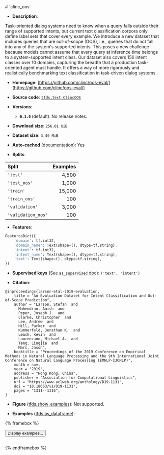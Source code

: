 <div itemscope itemtype="http://schema.org/Dataset">
  <div itemscope itemprop="includedInDataCatalog" itemtype="http://schema.org/DataCatalog">
    <meta itemprop="name" content="TensorFlow Datasets" />
  </div>
  <meta itemprop="name" content="clinc_oos" />
  <meta itemprop="description" content="Task-oriented dialog systems need to know when a query falls outside their range of supported intents, but current text classification corpora only define label sets that cover every example. We introduce a new dataset that includes queries that are out-of-scope (OOS), i.e., queries that do not fall into any of the system&#x27;s supported intents. This poses a new challenge because models cannot assume that every query at inference time belongs to a system-supported intent class. Our dataset also covers 150 intent classes over 10 domains, capturing the breadth that a production task-oriented agent must handle. It offers a way of more rigorously and realistically benchmarking text classification in task-driven dialog systems.&#10;&#10;To use this dataset:&#10;&#10;```python&#10;import tensorflow_datasets as tfds&#10;&#10;ds = tfds.load(&#x27;clinc_oos&#x27;, split=&#x27;train&#x27;)&#10;for ex in ds.take(4):&#10;  print(ex)&#10;```&#10;&#10;See [the guide](https://www.tensorflow.org/datasets/overview) for more&#10;informations on [tensorflow_datasets](https://www.tensorflow.org/datasets).&#10;&#10;" />
  <meta itemprop="url" content="https://www.tensorflow.org/datasets/catalog/clinc_oos" />
  <meta itemprop="sameAs" content="https://github.com/clinc/oos-eval/" />
  <meta itemprop="citation" content="@inproceedings{larson-etal-2019-evaluation,&#10;    title = &quot;An Evaluation Dataset for Intent Classification and Out-of-Scope Prediction&quot;,&#10;    author = &quot;Larson, Stefan  and&#10;      Mahendran, Anish  and&#10;      Peper, Joseph J.  and&#10;      Clarke, Christopher  and&#10;      Lee, Andrew  and&#10;      Hill, Parker  and&#10;      Kummerfeld, Jonathan K.  and&#10;      Leach, Kevin  and&#10;      Laurenzano, Michael A.  and&#10;      Tang, Lingjia  and&#10;      Mars, Jason&quot;,&#10;    booktitle = &quot;Proceedings of the 2019 Conference on Empirical Methods in Natural Language Processing and the 9th International Joint Conference on Natural Language Processing (EMNLP-IJCNLP)&quot;,&#10;    month = nov,&#10;    year = &quot;2019&quot;,&#10;    address = &quot;Hong Kong, China&quot;,&#10;    publisher = &quot;Association for Computational Linguistics&quot;,&#10;    url = &quot;https://www.aclweb.org/anthology/D19-1131&quot;,&#10;    doi = &quot;10.18653/v1/D19-1131&quot;,&#10;    pages = &quot;1311--1316&quot;,&#10;}" />
</div>
# `clinc_oos`

*   **Description**:

Task-oriented dialog systems need to know when a query falls outside their range of supported intents, but current text classification corpora only define label sets that cover every example. We introduce a new dataset that includes queries that are out-of-scope (OOS), i.e., queries that do not fall into any of the system's supported intents. This poses a new challenge because models cannot assume that every query at inference time belongs to a system-supported intent class. Our dataset also covers 150 intent classes over 10 domains, capturing the breadth that a production task-oriented agent must handle. It offers a way of more rigorously and realistically benchmarking text classification in task-driven dialog systems.

*   **Homepage**: [https://github.com/clinc/oos-eval/](https://github.com/clinc/oos-eval/)

*   **Source code**: [`tfds.text.ClincOOS`](https://github.com/tensorflow/datasets/tree/master/tensorflow_datasets/text/clinc_oos.py)

*   **Versions**:

    * **`0.1.0`** (default): No release notes.

*   **Download size**: `256.01 KiB`

*   **Dataset size**: `3.40 MiB`

*   **Auto-cached** ([documentation](https://www.tensorflow.org/datasets/performances#auto-caching)): Yes

*   **Splits**:

Split  | Examples
:----- | -------:
`'test'` | 4,500
`'test_oos'` | 1,000
`'train'` | 15,000
`'train_oos'` | 100
`'validation'` | 3,000
`'validation_oos'` | 100

*   **Features**:

```python
FeaturesDict({
    'domain': tf.int32,
    'domain_name': Text(shape=(), dtype=tf.string),
    'intent': tf.int32,
    'intent_name': Text(shape=(), dtype=tf.string),
    'text': Text(shape=(), dtype=tf.string),
})
```

*   **Supervised keys** (See [`as_supervised` doc](https://www.tensorflow.org/datasets/api_docs/python/tfds/load#args)): `('text', 'intent')`

*   **Citation**:

```
@inproceedings{larson-etal-2019-evaluation,
    title = "An Evaluation Dataset for Intent Classification and Out-of-Scope Prediction",
    author = "Larson, Stefan  and
      Mahendran, Anish  and
      Peper, Joseph J.  and
      Clarke, Christopher  and
      Lee, Andrew  and
      Hill, Parker  and
      Kummerfeld, Jonathan K.  and
      Leach, Kevin  and
      Laurenzano, Michael A.  and
      Tang, Lingjia  and
      Mars, Jason",
    booktitle = "Proceedings of the 2019 Conference on Empirical Methods in Natural Language Processing and the 9th International Joint Conference on Natural Language Processing (EMNLP-IJCNLP)",
    month = nov,
    year = "2019",
    address = "Hong Kong, China",
    publisher = "Association for Computational Linguistics",
    url = "https://www.aclweb.org/anthology/D19-1131",
    doi = "10.18653/v1/D19-1131",
    pages = "1311--1316",
}
```

*   **Figure** ([tfds.show_examples](https://www.tensorflow.org/datasets/api_docs/python/tfds/visualization/show_examples)): Not supported.

*   **Examples** ([tfds.as_dataframe](https://www.tensorflow.org/datasets/api_docs/python/tfds/as_dataframe)):

<!-- mdformat off(HTML should not be auto-formatted) -->

{% framebox %}

<button id="displaydataframe">Display examples...</button>
<div id="dataframecontent" style="overflow-x:scroll"></div>

<script src="https://www.gstatic.com/external_hosted/jquery2.min.js"></script>

<script>
var url = "https://storage.googleapis.com/tfds-data/visualization/dataframe/clinc_oos-0.1.0.html";
$(document).ready(() => {
  $("#displaydataframe").click((event) => {
    // Disable the button after clicking (dataframe loaded only once).
    $("#displaydataframe").prop("disabled", true);

    // Pre-fetch and display the content
    $.get(url, (data) => {
      $("#dataframecontent").html(data);
    }).fail(() => {
      $("#dataframecontent").html(
        'Error loading examples. If the error persist, please open '
        + 'a new issue.'
      );
    });
  });
});
</script>

{% endframebox %}

<!-- mdformat on -->
